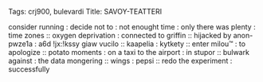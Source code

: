 Tags: crj900, bulevardi
Title: SAVOY-TEATTERI
  
consider running : decide not to : not enought time : only there was plenty : time zones :: oxygen deprivation : connected to griffin :: hijacked by anon-pwze1a : a6d !jx:!kssy giaw vucilo :: kaapelia : kytkety :: enter milou™ : to apologize :: potato moments : on a taxi to the airport : in stupor :: bulwark against : the data mongering :: wings : pepsi :: redo the experiment : successfully
